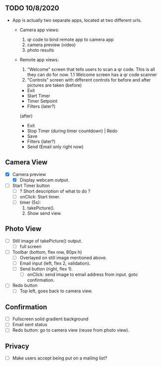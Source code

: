 ## TODO 10/8/2020
- App is actually two separate apps, located at two different urls.
  - Camera app views: 
    1. qr code to bind remote app to camera app
    2. camera preview (video)
    3. photo results
  - Remote app views:
    1. "Welcome" screen that tells users to scan a qr code. This is all they can do for now.
      1.1 Welcome screen has a qr code scanner
    2. "Controls" screen with different controls for before and after pictures are taken
      (before)
      - Exit
      - Start Timer
      - Timer Setpoint
      - Filters (later?)

      (after)
      - Exit
      - Stop Timer (during timer countdown) | Redo
      - Save
      - Filters (later?)
      - Send (Email only right now)


## Camera View

- [x] Camera preview
  - [x] Display webcam output.
- [ ] Start Timer button
  - [ ] ? Short description of what to do ?
  - [ ] onClick: Start timer.
  - [ ] timer (5s): 
    1. takePicture().
    2. Show send view.

## Photo View

- [ ] Still image of takePicture() output.
  - [ ] full screen
- [ ] Toolbar (bottom, flex row, 80px h)
  - [ ] Overlayed on still image mentioned above.
  - [ ] Email input (left, flex 2, validation).
  - [ ] Send button (right, flex 1).
    - [ ] onClick: send image to email address from input. goto confirmation.
- [ ] Redo button
  - [ ] Top left, goes back to camera view.

## Confirmation

- [ ] Fullscreen solid gradient background
- [ ] Email sent status
- [ ] Redo button: go to camera view (reuse from photo view).

## Privacy

- [ ] Make users accept being put on a mailing list?